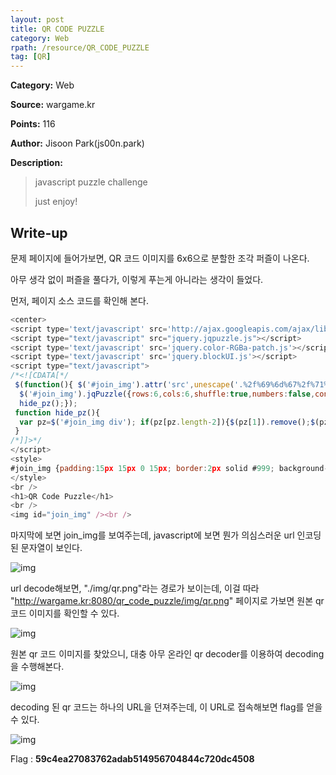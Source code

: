 ```yaml
---
layout: post
title: QR CODE PUZZLE
category: Web
rpath: /resource/QR_CODE_PUZZLE
tag: [QR] 
---
```


**Category:** Web

**Source:** wargame.kr

**Points:** 116

**Author:** Jisoon Park(js00n.park)

**Description:** 

> javascript puzzle challenge
>
> just enjoy!

## Write-up

문제 페이지에 들어가보면, QR 코드 이미지를 6x6으로 분할한 조각 퍼즐이 나온다.

아무 생각 없이 퍼즐을 풀다가, 이렇게 푸는게 아니라는 생각이 들었다.

먼저, 페이지 소스 코드를 확인해 본다.

```javascript
<center>
<script type='text/javascript' src='http://ajax.googleapis.com/ajax/libs/jquery/1.6.1/jquery.min.js'></script>
<script type="text/javascript" src="jquery.jqpuzzle.js"></script>
<script type='text/javascript' src='jquery.color-RGBa-patch.js'></script>
<script type='text/javascript' src='jquery.blockUI.js'></script>
<script type="text/javascript">
/*<![CDATA[*/
 $(function(){ $('#join_img').attr('src',unescape('.%2f%69%6d%67%2f%71%72%2e%70%6e%67'));
  $('#join_img').jqPuzzle({rows:6,cols:6,shuffle:true,numbers:false,control:false,style:{overlap:false}});
  hide_pz();});
 function hide_pz(){
  var pz=$('#join_img div'); if(pz[pz.length-2]){$(pz[1]).remove();$(pz[pz.length-2]).remove();}else{setTimeout("hide_pz()",5);}
 }
/*]]>*/
</script>
<style>
#join_img {padding:15px 15px 0 15px; border:2px solid #999; background-color:#444;}
</style>
<br />
<h1>QR Code Puzzle</h1>
<br />
<img id="join_img" /><br />
```

마지막에 보면 join_img를 보여주는데, javascript에 보면 뭔가 의심스러운 url 인코딩 된 문자열이 보인다.

![img]({{page.rpath|prepend:site.baseurl}}/url_decode.png)

url decode해보면, "./img/qr.png"라는 경로가 보이는데, 이걸 따라 "http://wargame.kr:8080/qr_code_puzzle/img/qr.png" 페이지로 가보면 원본 qr 코드 이미지를 확인할 수 있다.

![img]({{page.rpath|prepend:site.baseurl}}/qr.png)

원본 qr 코드 이미지를 찾았으니, 대충 아무 온라인 qr decoder를 이용하여 decoding을 수행해본다.

![img]({{page.rpath|prepend:site.baseurl}}/qr_decode.png)

decoding 된 qr 코드는 하나의 URL을 던져주는데, 이 URL로 접속해보면 flag를 얻을 수 있다.

![img]({{page.rpath|prepend:site.baseurl}}/flag.png)

Flag : **59c4ea27083762adab514956704844c720dc4508**
